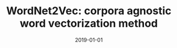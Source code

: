 ---
# Documentation: https://wowchemy.com/docs/managing-content/

title: 'WordNet2Vec: corpora agnostic word vectorization method'
subtitle: ''
summary: ''
authors:
- Roman D. Bartusiak
- Łukasz M. Augustyniak
- kajdanowicz
- kazienko
- piasecki
tags: []
categories: []
date: '2019-01-01'
lastmod: 2022-10-07T05:05:33Z
featured: false
draft: false

# Featured image
# To use, add an image named `featured.jpg/png` to your page's folder.
# Focal points: Smart, Center, TopLeft, Top, TopRight, Left, Right, BottomLeft, Bottom, BottomRight.
image:
  caption: ''
  focal_point: ''
  preview_only: false

# Projects (optional).
#   Associate this post with one or more of your projects.
#   Simply enter your project's folder or file name without extension.
#   E.g. `projects = ["internal-project"]` references `content/project/deep-learning/index.md`.
#   Otherwise, set `projects = []`.
projects: []
publishDate: '2022-10-07T05:05:32.314501Z'
publication_types:
- '2'
abstract: ''
publication: '*Neurocomputing*'
doi: 10.1016/j.neucom.2017.01.121
---